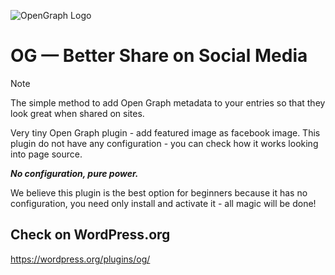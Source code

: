 ![OpenGraph Logo](.github/logo.svg|width=100)


# OG — Better Share on Social Media

> [!NOTE]
> The simple method to add Open Graph metadata to your entries so that they look great when shared on sites.

Very tiny Open Graph plugin - add featured image as facebook image. This plugin do not have any configuration - you can check how it works looking into page source.

***No configuration, pure power.***

We believe this plugin is the best option for beginners because it has no configuration, you need only install and activate it - all magic will be done!


## Check on WordPress.org

https://wordpress.org/plugins/og/
